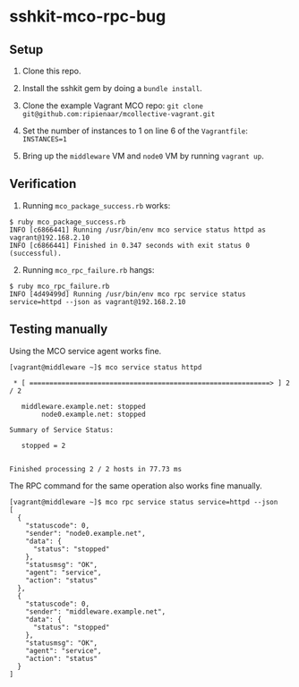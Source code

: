# sshkit-mco-rpc-bug

## Setup

1. Clone this repo.

2. Install the sshkit gem by doing a `bundle install`.

3. Clone the example Vagrant MCO repo: `git clone git@github.com:ripienaar/mcollective-vagrant.git`

4. Set the number of instances to 1 on line 6 of the `Vagrantfile`: `INSTANCES=1`

5. Bring up the `middleware` VM and `node0` VM by running `vagrant up`.

## Verification

1. Running `mco_package_success.rb` works:

```
$ ruby mco_package_success.rb
INFO [c6866441] Running /usr/bin/env mco service status httpd as vagrant@192.168.2.10
INFO [c6866441] Finished in 0.347 seconds with exit status 0 (successful).
```

2. Running `mco_rpc_failure.rb` hangs:

```
$ ruby mco_rpc_failure.rb
INFO [4d49499d] Running /usr/bin/env mco rpc service status service=httpd --json as vagrant@192.168.2.10
````

## Testing manually

Using the MCO service agent works fine.

```
[vagrant@middleware ~]$ mco service status httpd

 * [ ============================================================> ] 2 / 2

   middleware.example.net: stopped
        node0.example.net: stopped

Summary of Service Status:

   stopped = 2


Finished processing 2 / 2 hosts in 77.73 ms
```

The RPC command for the same operation also works fine manually.

```
[vagrant@middleware ~]$ mco rpc service status service=httpd --json
[
  {
    "statuscode": 0,
    "sender": "node0.example.net",
    "data": {
      "status": "stopped"
    },
    "statusmsg": "OK",
    "agent": "service",
    "action": "status"
  },
  {
    "statuscode": 0,
    "sender": "middleware.example.net",
    "data": {
      "status": "stopped"
    },
    "statusmsg": "OK",
    "agent": "service",
    "action": "status"
  }
]
```
